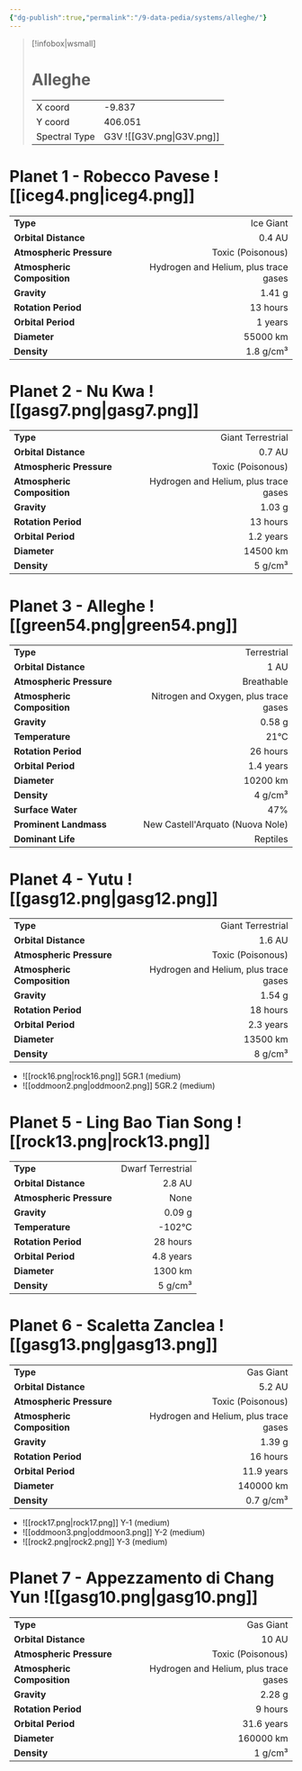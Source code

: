 ```yaml
---
{"dg-publish":true,"permalink":"/9-data-pedia/systems/alleghe/"}
---
```


> [!infobox|wsmall]
> # Alleghe
> | | |
> | - | - |
> | X coord | -9.837 |
> | Y coord| 406.051 |
> | Spectral Type | G3V ![[G3V.png\|G3V.png]] |

# Planet 1 - Robecco Pavese ![[iceg4.png\|iceg4.png]]
|                             |                           |
| --------------------------- | -------------------------:|
| **Type**                    |             Ice Giant |
| **Orbital Distance**        |   0.4 AU |
| **Atmospheric Pressure**    |       Toxic (Poisonous) |
| **Atmospheric Composition** |      Hydrogen and Helium, plus trace gases |
| **Gravity**                 |        1.41 g |
| **Rotation Period**         |  13 hours |
| **Orbital Period** | 1 years |
| **Diameter**                |      55000 km | 
| **Density**                 |    1.8 g/cm³ |





# Planet 2 - Nu Kwa ![[gasg7.png\|gasg7.png]]
|                             |                           |
| --------------------------- | -------------------------:|
| **Type**                    |             Giant Terrestrial |
| **Orbital Distance**        |   0.7 AU |
| **Atmospheric Pressure**    |       Toxic (Poisonous) |
| **Atmospheric Composition** |      Hydrogen and Helium, plus trace gases |
| **Gravity**                 |        1.03 g |
| **Rotation Period**         |  13 hours |
| **Orbital Period** | 1.2 years |
| **Diameter**                |      14500 km | 
| **Density**                 |    5 g/cm³ |





# Planet 3 - Alleghe ![[green54.png\|green54.png]]
|                             |                           |
| --------------------------- | -------------------------:|
| **Type**                    |             Terrestrial |
| **Orbital Distance**        |   1 AU |
| **Atmospheric Pressure**    |       Breathable |
| **Atmospheric Composition** |      Nitrogen and Oxygen, plus trace gases |
| **Gravity**                 |        0.58 g |
| **Temperature**             |    21°C |
| **Rotation Period**         |  26 hours |
| **Orbital Period** | 1.4 years |
| **Diameter**                |      10200 km | 
| **Density**                 |    4 g/cm³ |
| **Surface Water**           |           47% | 
| **Prominent Landmass**      |         New Castell'Arquato (Nuova Nole) | 
| **Dominant Life**           |         Reptiles |





# Planet 4 - Yutu ![[gasg12.png\|gasg12.png]]
|                             |                           |
| --------------------------- | -------------------------:|
| **Type**                    |             Giant Terrestrial |
| **Orbital Distance**        |   1.6 AU |
| **Atmospheric Pressure**    |       Toxic (Poisonous) |
| **Atmospheric Composition** |      Hydrogen and Helium, plus trace gases |
| **Gravity**                 |        1.54 g |
| **Rotation Period**         |  18 hours |
| **Orbital Period** | 2.3 years |
| **Diameter**                |      13500 km | 
| **Density**                 |    8 g/cm³ |



- ![[rock16.png\|rock16.png]] 5GR.1 (medium)
- ![[oddmoon2.png\|oddmoon2.png]] 5GR.2 (medium)


# Planet 5 - Ling Bao Tian Song ![[rock13.png\|rock13.png]]
|                             |                           |
| --------------------------- | -------------------------:|
| **Type**                    |             Dwarf Terrestrial |
| **Orbital Distance**        |   2.8 AU |
| **Atmospheric Pressure**    |       None |
| **Gravity**                 |        0.09 g |
| **Temperature**             |    -102°C |
| **Rotation Period**         |  28 hours |
| **Orbital Period** | 4.8 years |
| **Diameter**                |      1300 km | 
| **Density**                 |    5 g/cm³ |





# Planet 6 - Scaletta Zanclea ![[gasg13.png\|gasg13.png]]
|                             |                           |
| --------------------------- | -------------------------:|
| **Type**                    |             Gas Giant |
| **Orbital Distance**        |   5.2 AU |
| **Atmospheric Pressure**    |       Toxic (Poisonous) |
| **Atmospheric Composition** |      Hydrogen and Helium, plus trace gases |
| **Gravity**                 |        1.39 g |
| **Rotation Period**         |  16 hours |
| **Orbital Period** | 11.9 years |
| **Diameter**                |      140000 km | 
| **Density**                 |    0.7 g/cm³ |



- ![[rock17.png\|rock17.png]] Y-1 (medium)
- ![[oddmoon3.png\|oddmoon3.png]] Y-2 (medium)
- ![[rock2.png\|rock2.png]] Y-3 (medium)


# Planet 7 - Appezzamento di Chang Yun ![[gasg10.png\|gasg10.png]]
|                             |                           |
| --------------------------- | -------------------------:|
| **Type**                    |             Gas Giant |
| **Orbital Distance**        |   10 AU |
| **Atmospheric Pressure**    |       Toxic (Poisonous) |
| **Atmospheric Composition** |      Hydrogen and Helium, plus trace gases |
| **Gravity**                 |        2.28 g |
| **Rotation Period**         |  9 hours |
| **Orbital Period** | 31.6 years |
| **Diameter**                |      160000 km | 
| **Density**                 |    1 g/cm³ |





